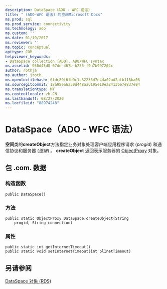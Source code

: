 ```yaml
---
description: DataSpace（ADO - WFC 语法）
title: " (ADO-WFC 语法) 的空间Microsoft Docs"
ms.prod: sql
ms.prod_service: connectivity
ms.technology: ado
ms.custom: ''
ms.date: 01/19/2017
ms.reviewer: ''
ms.topic: conceptual
apitype: COM
helpviewer_keywords:
- DataSpace collection [ADO], ADO/WFC syntax
ms.assetid: 950d45d8-07de-467b-b255-f9a7b997204c
author: rothja
ms.author: jroth
ms.openlocfilehash: 6fdc89f6fb9c1c32236d7e4da02ad2afb118ba08
ms.sourcegitcommit: 18a98ea6a30d448aa6195e10ea2413be7e837e94
ms.translationtype: MT
ms.contentlocale: zh-CN
ms.lasthandoff: 08/27/2020
ms.locfileid: "88974248"
---
```

# <a name="dataspace-ado---wfc-syntax"></a>DataSpace（ADO - WFC 语法）
**空间**类的**createObject**方法指定业务对象处理客户端应用程序请求 (*progid*) 和通信协议和服务器 (*连接*) 。 **createObject** 返回表示服务器的 [ObjectProxy](../../../ado/reference/ado-api/objectproxy-ado-wfc-syntax.md) 对象。  
  
## <a name="package-commswfcdata"></a>包 .com. 数据  
  
### <a name="constructor"></a>构造函数  
  
```  
public DataSpace()  
```  
  
### <a name="methods"></a>方法  
  
```  
public static ObjectProxy DataSpace.createObject(String  
    progid, String connection)  
```  
  
### <a name="properties"></a>属性  
  
```  
public static int getInternetTimeout()  
public static void setInternetTimeout(int plInetTimeout)  
```  
  
## <a name="see-also"></a>另请参阅  
 [DataSpace 对象 (RDS)](../../../ado/reference/rds-api/dataspace-object-rds.md)
